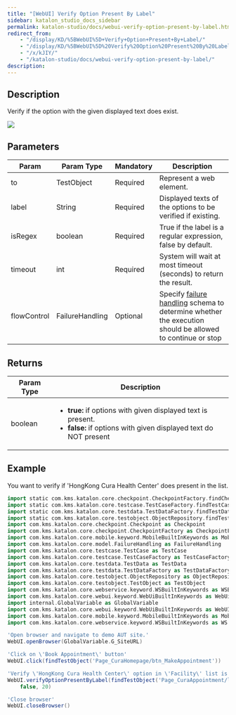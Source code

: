 ```yaml
---
title: "[WebUI] Verify Option Present By Label" 
sidebar: katalon_studio_docs_sidebar
permalink: katalon-studio/docs/webui-verify-option-present-by-label.html 
redirect_from:
    - "/display/KD/%5BWebUI%5D+Verify+Option+Present+By+Label/"
    - "/display/KD/%5BWebUI%5D%20Verify%20Option%20Present%20By%20Label/"
    - "/x/kJIY/"
    - "/katalon-studio/docs/webui-verify-option-present-by-label/"
description: 
---
```

Description
-----------

Verify if the option with the given displayed text does exist.

![](../../images/katalon-studio/docs/webui-verify-option-present-by-label/label.jpg)

Parameters
----------

| Param | Param Type | Mandatory | Description |
| --- | --- | --- | --- |
| to | TestObject | Required | Represent a web element. |
| label | String | Required | Displayed texts of the options to be verified if existing. |
| isRegex | boolean | Required | True if the label is a regular expression, false by default. |
| timeout | int | Required | System will wait at most timeout (seconds) to return the result. |
| flowControl | FailureHandling | Optional | Specify [failure handling](/x/qAAM) schema to determine whether the execution should be allowed to continue or stop |

Returns
-------

<table><thead><tr><th>Param Type</th><th>Description</th></tr></thead><tbody><tr><td>boolean</td><td><ul><li><strong>true:</strong>&nbsp;if options with given displayed text is present.</li><li><strong>false:</strong>&nbsp;if options with given displayed text do NOT present</li></ul></td></tr></tbody></table>

Example
-------

You want to verify if 'HongKong Cura Health Center' does present in the list.

```groovy
import static com.kms.katalon.core.checkpoint.CheckpointFactory.findCheckpoint
import static com.kms.katalon.core.testcase.TestCaseFactory.findTestCase
import static com.kms.katalon.core.testdata.TestDataFactory.findTestData
import static com.kms.katalon.core.testobject.ObjectRepository.findTestObject
import com.kms.katalon.core.checkpoint.Checkpoint as Checkpoint
import com.kms.katalon.core.checkpoint.CheckpointFactory as CheckpointFactory
import com.kms.katalon.core.mobile.keyword.MobileBuiltInKeywords as MobileBuiltInKeywords
import com.kms.katalon.core.model.FailureHandling as FailureHandling
import com.kms.katalon.core.testcase.TestCase as TestCase
import com.kms.katalon.core.testcase.TestCaseFactory as TestCaseFactory
import com.kms.katalon.core.testdata.TestData as TestData
import com.kms.katalon.core.testdata.TestDataFactory as TestDataFactory
import com.kms.katalon.core.testobject.ObjectRepository as ObjectRepository
import com.kms.katalon.core.testobject.TestObject as TestObject
import com.kms.katalon.core.webservice.keyword.WSBuiltInKeywords as WSBuiltInKeywords
import com.kms.katalon.core.webui.keyword.WebUiBuiltInKeywords as WebUiBuiltInKeywords
import internal.GlobalVariable as GlobalVariable
import com.kms.katalon.core.webui.keyword.WebUiBuiltInKeywords as WebUI
import com.kms.katalon.core.mobile.keyword.MobileBuiltInKeywords as Mobile
import com.kms.katalon.core.webservice.keyword.WSBuiltInKeywords as WS

'Open browser and navigate to demo AUT site.'
WebUI.openBrowser(GlobalVariable.G_SiteURL)

'Click on \'Book Appointment\' button'
WebUI.click(findTestObject('Page_CuraHomepage/btn_MakeAppointment'))

'Verify \'HongKong Cura Health Center\' option in \'Facility\' list is present'
WebUI.verifyOptionPresentByLabel(findTestObject('Page_CuraAppointment/lst_Facility'), 'HongKong Cura Health Center', 
    false, 20)

'Close browser'
WebUI.closeBrowser()
```